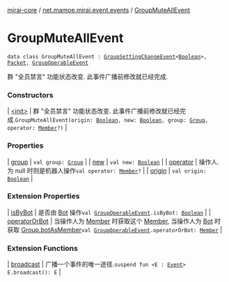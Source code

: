 [mirai-core](../../index.md) / [net.mamoe.mirai.event.events](../index.md) / [GroupMuteAllEvent](./index.md)

# GroupMuteAllEvent

`data class GroupMuteAllEvent : `[`GroupSettingChangeEvent`](../-group-setting-change-event/index.md)`<`[`Boolean`](https://kotlinlang.org/api/latest/jvm/stdlib/kotlin/-boolean/index.html)`>, `[`Packet`](../../net.mamoe.mirai.qqandroid.network/-packet/index.md)`, `[`GroupOperableEvent`](../-group-operable-event/index.md)

群 "全员禁言" 功能状态改变. 此事件广播前修改就已经完成.

### Constructors

| [&lt;init&gt;](-init-.md) | 群 "全员禁言" 功能状态改变. 此事件广播前修改就已经完成.`GroupMuteAllEvent(origin: `[`Boolean`](https://kotlinlang.org/api/latest/jvm/stdlib/kotlin/-boolean/index.html)`, new: `[`Boolean`](https://kotlinlang.org/api/latest/jvm/stdlib/kotlin/-boolean/index.html)`, group: `[`Group`](../../net.mamoe.mirai.contact/-group/index.md)`, operator: `[`Member`](../../net.mamoe.mirai.contact/-member/index.md)`?)` |

### Properties

| [group](group.md) | `val group: `[`Group`](../../net.mamoe.mirai.contact/-group/index.md) |
| [new](new.md) | `val new: `[`Boolean`](https://kotlinlang.org/api/latest/jvm/stdlib/kotlin/-boolean/index.html) |
| [operator](operator.md) | 操作人. 为 null 时则是机器人操作`val operator: `[`Member`](../../net.mamoe.mirai.contact/-member/index.md)`?` |
| [origin](origin.md) | `val origin: `[`Boolean`](https://kotlinlang.org/api/latest/jvm/stdlib/kotlin/-boolean/index.html) |

### Extension Properties

| [isByBot](../is-by-bot.md) | 是否由 [Bot](../../net.mamoe.mirai/-bot/index.md) 操作`val `[`GroupOperableEvent`](../-group-operable-event/index.md)`.isByBot: `[`Boolean`](https://kotlinlang.org/api/latest/jvm/stdlib/kotlin/-boolean/index.html) |
| [operatorOrBot](../operator-or-bot.md) | 当操作人为 [Member](../../net.mamoe.mirai.contact/-member/index.md) 时获取这个 [Member](../../net.mamoe.mirai.contact/-member/index.md), 当操作人为 [Bot](../../net.mamoe.mirai/-bot/index.md) 时获取 [Group.botAsMember](../../net.mamoe.mirai.contact/-group/bot-as-member.md)`val `[`GroupOperableEvent`](../-group-operable-event/index.md)`.operatorOrBot: `[`Member`](../../net.mamoe.mirai.contact/-member/index.md) |

### Extension Functions

| [broadcast](../../net.mamoe.mirai.event/broadcast.md) | 广播一个事件的唯一途径.`suspend fun <E : `[`Event`](../../net.mamoe.mirai.event/-event.md)`> E.broadcast(): E` |

